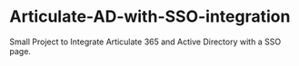 # Articulate-AD-with-SSO-integration
Small Project to Integrate Articulate 365 and Active Directory with a SSO page.
